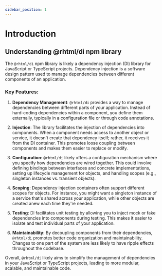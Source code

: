 ```yaml
---
sidebar_position: 1
---
```


# Introduction

## Understanding @rhtml/di npm library

The `@rhtml/di` npm library is likely a dependency injection (DI) library for JavaScript or TypeScript projects. Dependency injection is a software design pattern used to manage dependencies between different components of an application.

### Key Features:

1. **Dependency Management**: `@rhtml/di` provides a way to manage dependencies between different parts of your application. Instead of hard-coding dependencies within a component, you define them externally, typically in a configuration file or through code annotations.

2. **Injection**: The library facilitates the injection of dependencies into components. When a component needs access to another object or service, it doesn't create that dependency itself; rather, it receives it from the DI container. This promotes loose coupling between components and makes them easier to replace or modify.

3. **Configuration**: `@rhtml/di` likely offers a configuration mechanism where you specify how dependencies are wired together. This could involve defining bindings between interfaces and concrete implementations, setting up lifecycle management for objects, and handling scopes (e.g., singleton instances vs. transient objects).

4. **Scoping**: Dependency injection containers often support different scopes for objects. For instance, you might want a singleton instance of a service that's shared across your application, while other objects are created anew each time they're needed.

5. **Testing**: DI facilitates unit testing by allowing you to inject mock or fake dependencies into components during testing. This makes it easier to isolate and test individual parts of your application.

6. **Maintainability**: By decoupling components from their dependencies, `@rhtml/di` promotes better code organization and maintainability. Changes to one part of the system are less likely to have ripple effects throughout the codebase.

Overall, `@rhtml/di` likely aims to simplify the management of dependencies in your JavaScript or TypeScript projects, leading to more modular, scalable, and maintainable code.
